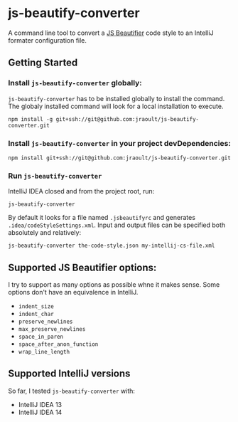 # js-beautify-converter
A command line tool to convert a [JS Beautifier](https://github.com/beautify-web/js-beautify) code style to an IntelliJ formater configuration file.

## Getting Started

### Install `js-beautify-converter` globally:
`js-beautify-converter` has to be installed globally to install the command. The globaly installed command will look for a local installation to execute.

`npm install -g git+ssh://git@github.com:jraoult/js-beautify-converter.git`

### Install `js-beautify-converter`  in your project devDependencies:
`npm install git+ssh://git@github.com:jraoult/js-beautify-converter.git`

### Run `js-beautify-converter`
IntelliJ IDEA closed and from the project root, run:
```
js-beautify-converter
```

By default it looks for a file named `.jsbeautifyrc` and generates `.idea/codeStyleSettings.xml`. Input and output files can be specified both absolutely and relatively:
```
js-beautify-converter the-code-style.json my-intellij-cs-file.xml
```
 
## Supported JS Beautifier options:
I try to support as many options as possible whne it makes sense. Some options don't have an equivalence in IntelliJ.

* `indent_size`
* `indent_char`
* `preserve_newlines`
* `max_preserve_newlines`
* `space_in_paren`
* `space_after_anon_function`
* `wrap_line_length`

## Supported IntelliJ versions
So far, I tested `js-beautify-converter` with:
* IntelliJ IDEA 13
* IntelliJ IDEA 14
